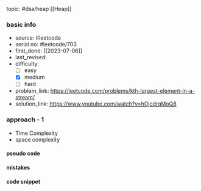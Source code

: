 topic: #dsa/heap [[Heap]]

### basic info
- source: #leetcode 
- serial no: #leetcode/703
- first_done: [[2023-07-06]]
- last_revised:
- difficulty:
	- [ ] easy
	- [x] medium
	- [ ] hard
- problem_link: https://leetcode.com/problems/kth-largest-element-in-a-stream/
- solution_link: https://www.youtube.com/watch?v=hOjcdrqMoQ8

### approach - 1
- Time Complexity
- space complexity

#### pseudo code

#### mistakes

#### code snippet
```python

```
